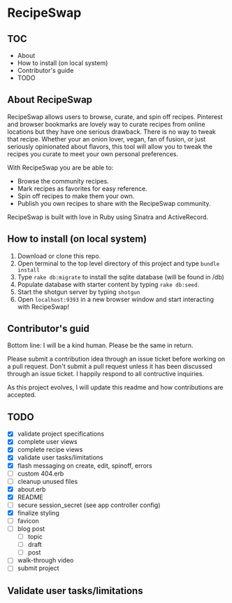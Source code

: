 # RecipeSwap

## TOC

- About
- How to install (on local system)
- Contributor's guide
- TODO

## About RecipeSwap

RecipeSwap allows users to browse, curate, and spin off recipes. Pinterest and browser bookmarks are lovely way to curate recipes from online locations but they have one serious drawback. There is no way to tweak that recipe. Whether your an onion lover, vegan, fan of fusion, or just seriously opinionated about flavors, this tool will allow you to tweak the recipes you curate to meet your own personal preferences.

With RecipeSwap you are be able to:

- Browse the community recipes.
- Mark recipes as favorites for easy reference.
- Spin off recipes to make them your own.
- Publish you own recipes to share with the RecipeSwap community.

RecipeSwap is built with love in Ruby using Sinatra and ActiveRecord.

## How to install (on local system)

1. Download or clone this repo.
2. Open terminal to the top level directory of this project and type `bundle install`
3. Type `rake db:migrate` to install the sqlite database (will be found in /db)
4. Populate database with starter content by typing `rake db:seed`.
5. Start the shotgun server by typing `shotgun`
6. Open `localhost:9393` in a new browser window and start interacting with RecipeSwap!

## Contributor's guid

Bottom line: I will be a kind human. Please be the same in return.

Please submit a contribution idea through an issue ticket before working on a pull request. Don't submit a pull request unless it has been discussed through an issue ticket. I happily respond to all contructive inquiries.

As this project evolves, I will update this readme and how contributions are accepted.

## TODO

- [x] validate project specifications
- [x] complete user views
- [x] complete recipe views
- [x] validate user tasks/limitations
- [x] flash messaging on create, edit, spinoff, errors
- [ ] custom 404.erb
- [ ] cleanup unused files
- [x] about.erb
- [x] README
- [ ] secure session_secret (see app controller config)
- [x] finalize styling
- [ ] favicon
- [ ] blog post
  - [ ] topic
  - [ ] draft
  - [ ] post
- [ ] walk-through video
- [ ] submit project

## Validate user tasks/limitations
